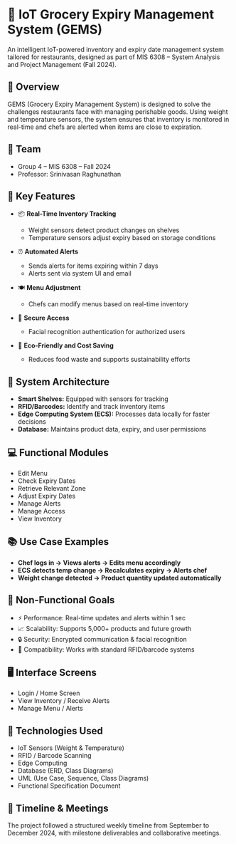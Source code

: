 # 🧠 IoT Grocery Expiry Management System (GEMS)

An intelligent IoT-powered inventory and expiry date management system tailored for restaurants, designed as part of MIS 6308 – System Analysis and Project Management (Fall 2024).

## 📌 Overview

GEMS (Grocery Expiry Management System) is designed to solve the challenges restaurants face with managing perishable goods. Using weight and temperature sensors, the system ensures that inventory is monitored in real-time and chefs are alerted when items are close to expiration.

## 👥 Team

- Group 4 – MIS 6308 – Fall 2024  
- Professor: Srinivasan Raghunathan

## 🚀 Key Features

- 📦 **Real-Time Inventory Tracking**  
  - Weight sensors detect product changes on shelves  
  - Temperature sensors adjust expiry based on storage conditions

- ⏰ **Automated Alerts**  
  - Sends alerts for items expiring within 7 days  
  - Alerts sent via system UI and email

- 🍽️ **Menu Adjustment**  
  - Chefs can modify menus based on real-time inventory

- 🔐 **Secure Access**  
  - Facial recognition authentication for authorized users

- 🌱 **Eco-Friendly and Cost Saving**  
  - Reduces food waste and supports sustainability efforts

## 🧩 System Architecture

- **Smart Shelves:** Equipped with sensors for tracking
- **RFID/Barcodes:** Identify and track inventory items
- **Edge Computing System (ECS):** Processes data locally for faster decisions
- **Database:** Maintains product data, expiry, and user permissions

## 💻 Functional Modules

- Edit Menu  
- Check Expiry Dates  
- Retrieve Relevant Zone  
- Adjust Expiry Dates  
- Manage Alerts  
- Manage Access  
- View Inventory

## 📚 Use Case Examples

- **Chef logs in → Views alerts → Edits menu accordingly**
- **ECS detects temp change → Recalculates expiry → Alerts chef**
- **Weight change detected → Product quantity updated automatically**

## 🔐 Non-Functional Goals

- ⚡ Performance: Real-time updates and alerts within 1 sec  
- 📈 Scalability: Supports 5,000+ products and future growth  
- 🔒 Security: Encrypted communication & facial recognition  
- 🤝 Compatibility: Works with standard RFID/barcode systems  

## 🖥️ Interface Screens

- Login / Home Screen  
- View Inventory / Receive Alerts  
- Manage Menu / Alerts  

## 🧠 Technologies Used

- IoT Sensors (Weight & Temperature)  
- RFID / Barcode Scanning  
- Edge Computing  
- Database (ERD, Class Diagrams)  
- UML (Use Case, Sequence, Class Diagrams)  
- Functional Specification Document

## 📅 Timeline & Meetings

The project followed a structured weekly timeline from September to December 2024, with milestone deliverables and collaborative meetings.

